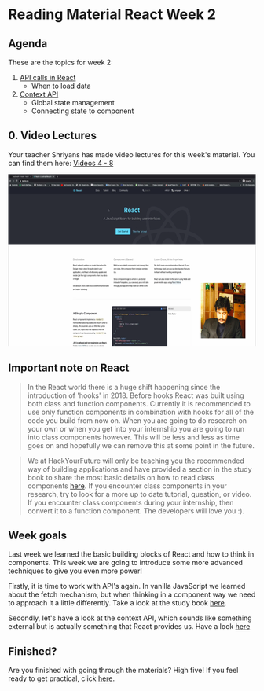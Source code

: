 # Reading Material React Week 2

## Agenda

These are the topics for week 2:

1. [API calls in React](https://study.hackyourfuture.net/react/api-calls.md)
   - When to load data
2. [Context API](https://study.hackyourfuture.net/react/context-api.md)
   - Global state management
   - Connecting state to component

## 0. Video Lectures

Your teacher Shriyans has made video lectures for this week's material. You can find them here: [Videos 4 - 8](https://www.youtube.com/playlist?list=PLVYDhqbgYpYVavMRA5iOfBpSPA39ecm-V)

<a href="https://www.youtube.com/playlist?list=PLVYDhqbgYpYVavMRA5iOfBpSPA39ecm-V" target="_blank"><img src="../assets/playlist-thumbnail.png" width="600" height="350" alt="HYF Video" /></a>

## Important note on React
> In the React world there is a huge shift happening since the introduction of 'hooks' in 2018. Before hooks React was built using both class and function components. Currently it is recommended to use only function components in combination with hooks for all of the code you build from now on. When you are going to do research on your own or when you get into your internship you are going to run into class components however. This will be less and less as time goes on and hopefully we can remove this at some point in the future.

> We at HackYourFuture will only be teaching you the recommended way of building applications and have provided a section in the study book to share the most basic details on how to read class components [here](https://study.hackyourfuture.net/react/class-vs-function-components.md). If you encounter class components in your research, try to look for a more up to date tutorial, question, or video. If you encounter class components during your internship, then convert it to a function component. The developers will love you :).

## Week goals

Last week we learned the basic building blocks of React and how to think in components. This week we are going to introduce some more advanced techniques to give you even more power!

Firstly, it is time to work with API's again. In vanilla JavaScript we learned about the fetch mechanism, but when thinking in a component way we need to approach it a little differently. Take a look at the study book [here](https://study.hackyourfuture.net/react/api-calls.md). 

Secondly, let's have a look at the context API, which sounds like something external but is actually something that React provides us. Have a look [here](https://study.hackyourfuture.net/react/context-api.md)

## Finished?

Are you finished with going through the materials? High five! If you feel ready to get practical, click [here](./MAKEME.md).
